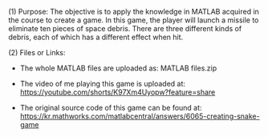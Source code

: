 (1) Purpose:  The  objective  is  to  apply  the  knowledge  in  MATLAB  acquired  in  the  course 
to  create  a  game.  In  this  game,  the  player  will  launch  a  missile  to  eliminate  ten  pieces 
of  space  debris.  There  are  three  different  kinds  of  debris,  each  of  which  has  a 
different  effect  when  hit.

(2) Files  or  Links:
- The  whole  MATLAB  files are uploaded as:
MATLAB  files.zip

- The video of me playing this game is uploaded at:
https://youtube.com/shorts/K97Xm4Uyopw?feature=share

- The original source code of this game can be found at:
https://kr.mathworks.com/matlabcentral/answers/6065-creating-snake-game
